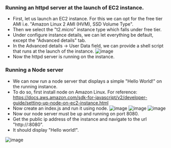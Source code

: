 ### Running an httpd server at the launch of EC2 instance.

- First, let us launch an EC2 instance. For this we can opt for the free tier AMI i.e. "Amazon Linux 2 AMI (HVM), SSD Volume Type".
- Then we select the "t2.micro" instance type which falls under free tier.
- Under configure instance details, we can let everything be default, except the "Advanced details" tab.
- In the Advanced details -> User Data field, we can provide a shell script that runs at the launch of the instance.
![image](https://user-images.githubusercontent.com/72746084/124359794-244f5d80-dc44-11eb-9d9a-c1172953a6cc.png)
-  Now the httpd server is running on the instance.

### Running a Node server
- We can now run a node server that displays a simple "Hello World!" on the running instance.
- To do so, first install node on Amazon Linux. For reference: https://docs.aws.amazon.com/sdk-for-javascript/v2/developer-guide/setting-up-node-on-ec2-instance.html
- Now create an index.js and run it using node.
![image](https://user-images.githubusercontent.com/72746084/124359970-d71fbb80-dc44-11eb-9873-71285a0fc742.png)
![image](https://user-images.githubusercontent.com/72746084/124359983-ebfc4f00-dc44-11eb-8a1a-f031809b5e0a.png)
![image](https://user-images.githubusercontent.com/72746084/124360006-07675a00-dc45-11eb-8d50-eda5f8ba151a.png)
- Now our node server must be up and running on port 8080.
- Get the public ip address of the instance and navigate to the url "http://<INSTANCE-PUBLIC-IP>:8080".
- It should display "Hello world!".

![image](https://user-images.githubusercontent.com/72746084/124360078-64fba680-dc45-11eb-822e-2ba60af3c9ca.png)




